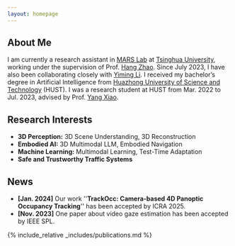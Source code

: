 ```yaml
---
layout: homepage
---
```


## About Me

I am currently a research assistant in [MARS Lab](https://group.iiis.tsinghua.edu.cn/~marslab/#/) at [Tsinghua University](https://www.tsinghua.edu.cn/en/), working under the supervision of Prof. [Hang Zhao](https://hangzhaomit.github.io/). Since July 2023, I have also been collaborating closely with [Yiming Li](https://yimingli-page.github.io/). I received my bachelor’s degree in Artificial Intelligence from [Huazhong University of Science and Technology](https://english.hust.edu.cn/) (HUST). I was a research student at HUST from Mar. 2022 to Jul. 2023, advised by Prof. [Yang Xiao](https://scholar.google.com.tw/citations?hl=zh-CN&user=NeKBuXEAAAAJ).

## Research Interests
- **3D Perception:** 3D Scene Understanding, 3D Reconstruction
- **Embodied AI:** 3D Multimodal LLM, Embodied Navigation
- **Machine Learning:** Multimodal Learning, Test-Time Adaptation
- **Safe and Trustworthy Traffic Systems**

## News

- **[Jan. 2024]** Our work ''**TrackOcc: Camera-based 4D Panoptic Occupancy Tracking**'' has been accepted by ICRA 2025.
- **[Nov. 2023]** One paper about video gaze estimation has been accepted by IEEE SPL.

{% include_relative _includes/publications.md %}